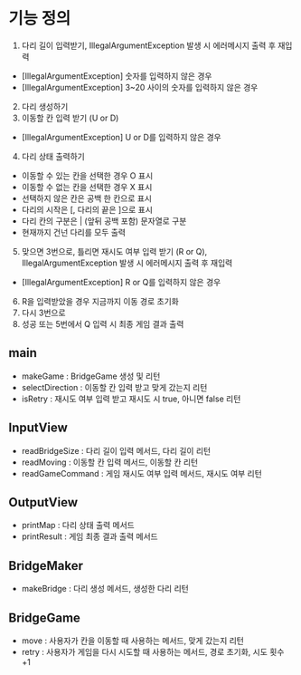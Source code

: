 # 기능 정의
1. 다리 길이 입력받기, IllegalArgumentException 발생 시 에러메시지 출력 후 재입력
- [IllegalArgumentException] 숫자를 입력하지 않은 경우
- [IllegalArgumentException] 3~20 사이의 숫자를 입력하지 않은 경우
2. 다리 생성하기
3. 이동할 칸 입력 받기 (U or D)
- [IllegalArgumentException] U or D를 입력하지 않은 경우
4. 다리 상태 출력하기
- 이동할 수 있는 칸을 선택한 경우 O 표시
- 이동할 수 없는 칸을 선택한 경우 X 표시
- 선택하지 않은 칸은 공백 한 칸으로 표시
- 다리의 시작은 [, 다리의 끝은 ]으로 표시
- 다리 칸의 구분은 | (앞뒤 공백 포함) 문자열로 구분
- 현재까지 건넌 다리를 모두 출력
5. 맞으면 3번으로, 틀리면 재시도 여부 입력 받기 (R or Q), IllegalArgumentException 발생 시 에러메시지 출력 후 재입력
- [IllegalArgumentException] R or Q를 입력하지 않은 경우
6. R을 입력받았을 경우 지금까지 이동 경로 초기화
7. 다시 3번으로
8. 성공 또는 5번에서 Q 입력 시 최종 게임 결과 출력

## main
- makeGame : BridgeGame 생성 및 리턴
- selectDirection : 이동할 칸 입력 받고 맞게 갔는지 리턴
- isRetry : 재시도 여부 입력 받고 재시도 시 true, 아니면 false 리턴
## InputView
- readBridgeSize : 다리 길이 입력 메서드, 다리 길이 리턴
- readMoving : 이동할 칸 입력 메서드, 이동할 칸 리턴
- readGameCommand : 게임 재시도 여부 입력 메서드, 재시도 여부 리턴
## OutputView
- printMap : 다리 상태 출력 메서드
- printResult : 게임 최종 결과 출력 메서드
## BridgeMaker
- makeBridge : 다리 생성 메서드, 생성한 다리 리턴
## BridgeGame
- move : 사용자가 칸을 이동할 때 사용하는 메서드, 맞게 갔는지 리턴
- retry : 사용자가 게임을 다시 시도할 때 사용하는 메서드, 경로 초기화, 시도 횟수 +1
